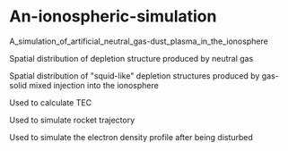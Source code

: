 # An-ionospheric-simulation
A_simulation_of_artificial_neutral_gas-dust_plasma_in_the_ionosphere

  Spatial distribution of depletion structure produced by neutral gas


  Spatial distribution of "squid-like" depletion structures produced by gas-solid mixed injection into the ionosphere


 Used to calculate TEC

 Used to simulate rocket trajectory

 Used to simulate the electron density profile after being disturbed

